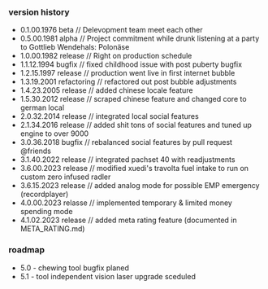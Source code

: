 
### version history
 - 0.1.00.1976 beta // Delevopment team meet each other
 - 0.5.00.1981 alpha // Project commitment while drunk listening at a party to Gottlieb Wendehals: Polonäse
 - 1.0.00.1982 release // Right on production schedule
 - 1.1.12.1994 bugfix // fixed childhood issue with post puberty bugfix
 - 1.2.15.1997 release // production went live in first internet bubble 
 - 1.3.19.2001 refactoring // refactored out post bubble adjustments
 - 1.4.23.2005 release // added chinese locale feature
 - 1.5.30.2012 release // scraped chinese feature and changed core to german local
 - 2.0.32.2014 release // integrated local social features
 - 2.1.34.2016 release // added shit tons of social features and tuned up engine to over 9000
 - 3.0.36.2018 bugfix // rebalanced social features by pull request @friends
 - 3.1.40.2022 release // integrated pachset 40 with readjustments
 - 3.6.00.2023 release // modified xuedi's travolta fuel intake to run on custom zero infused radler
 - 3.6.15.2023 release // added analog mode for possible EMP emergency (recordplayer)
 - 4.0.00.2023 relasse // implemented temporary & limited money spending mode
 - 4.1.02.2023 release // added meta rating feature (documented in META_RATING.md)

### roadmap
 - 5.0 - chewing tool bugfix planed
 - 5.1 - tool independent vision laser upgrade sceduled
